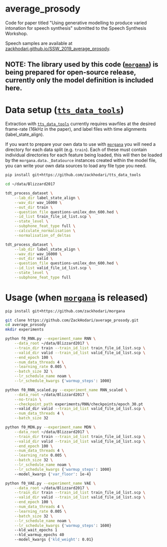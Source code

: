 # average_prosody
Code for paper titled "Using generative modelling to produce varied intonation for speech synthesis" submitted to the Speech Synthesis Workshop.

Speech samples are available at [zackhodari.github.io/SSW_2019_average_prosody](http://zackhodari.github.io/SSW_2019_average_prosody.html).



## NOTE: The library used by this code ([`morgana`](https://github.com/ZackHodari/morgana)) is being prepared for open-source release, currently only the model definition is included here.



# Data setup ([`tts_data_tools`](https://github.com/ZackHodari/tts_data_tools))
Extraction with [`tts_data_tools`](https://github.com/ZackHodari/tts_data_tools) currently requires wavfiles at the desired frame-rate (16kHz in the paper), and label files with time alignments (label_state_align).

If you want to prepare your own data to use with [`morgana`](https://github.com/ZackHodari/morgana) you will need a directory for each data split (e.g. `train`). Each of these must contain individual directories for each feature being loaded, this will then be loaded by the `morgana.data._DataSource` instances created within the model file, you can write your own data sources to load any file type you need.

```bash
pip install git+https://github.com/zackhodari/tts_data_tools

cd ~/data/Blizzard2017

tdt_process_dataset \
    --lab_dir label_state_align \
    --wav_dir wav_16000 \
    --out_dir train \
    --question_file questions-unilex_dnn_600.hed \
    --id_list train_file_id_list.scp \
    --state_level \
    --subphone_feat_type full \
    --calculate_normalisation \
    --normalisation_of_deltas

tdt_process_dataset \
    --lab_dir label_state_align \
    --wav_dir wav_16000 \
    --out_dir valid \
    --question_file questions-unilex_dnn_600.hed \
    --id_list valid_file_id_list.scp \
    --state_level \
    --subphone_feat_type full
```



# Usage (when [`morgana`](https://github.com/ZackHodari/morgana) is released)

```bash
pip install git+https://github.com/zackhodari/morgana

git clone https://github.com/ZackHodari/average_prosody.git
cd average_prosody
mkdir experiments

python f0_RNN.py --experiment_name RNN \
    --data_root ~/data/Blizzard2017 \
    --train_dir train --train_id_list train_file_id_list.scp \
    --valid_dir valid --train_id_list valid_file_id_list.scp \
    --end_epoch 100 \
    --num_data_threads 4 \
    --learning_rate 0.005 \
    --batch_size 32 \
    --lr_schedule_name noam \
    --lr_schedule_kwargs {'warmup_steps': 1000}

python f0_RNN_scaled.py --experiment_name RNN_scaled \
    --data_root ~/data/Blizzard2017 \
    --no-train \
    --checkpoint_path experiments/RNN/checkpoints/epoch_30.pt
    --valid_dir valid --train_id_list valid_file_id_list.scp \
    --num_data_threads 4 \
    --batch_size 32

python f0_MDN.py --experiment_name MDN \
    --data_root ~/data/Blizzard2017 \
    --train_dir train --train_id_list train_file_id_list.scp \
    --valid_dir valid --train_id_list valid_file_id_list.scp \
    --end_epoch 100 \
    --num_data_threads 4 \
    --learning_rate 0.005 \
    --batch_size 32 \
    --lr_schedule_name noam \
    --lr_schedule_kwargs {'warmup_steps': 1000}
    --model_kwargs {'var_floor': 1e-4}

python f0_VAE.py --experiment_name VAE \
    --data_root ~/data/Blizzard2017 \
    --train_dir train --train_id_list train_file_id_list.scp \
    --valid_dir valid --train_id_list valid_file_id_list.scp \
    --end_epoch 100 \
    --num_data_threads 4 \
    --learning_rate 0.005 \
    --batch_size 32 \
    --lr_schedule_name noam \
    --lr_schedule_kwargs {'warmup_steps': 1600}
    --kld_wait_epochs 1
    --kld_warmup_epochs 40
    --model_kwargs {'kld_weight': 0.01}
```

